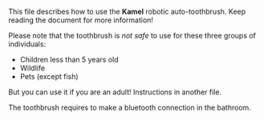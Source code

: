 This file describes how to use the **Kamel** robotic auto-toothbrush. Keep reading the document for more information!

Please note that the toothbrush is *not safe* to use for these three groups of individuals:
- Children less than 5 years old
- Wildlife
- Pets (except fish)

But you can use it if you are an adult! Instructions in another file.

The toothbrush requires to make a bluetooth connection in the bathroom.
